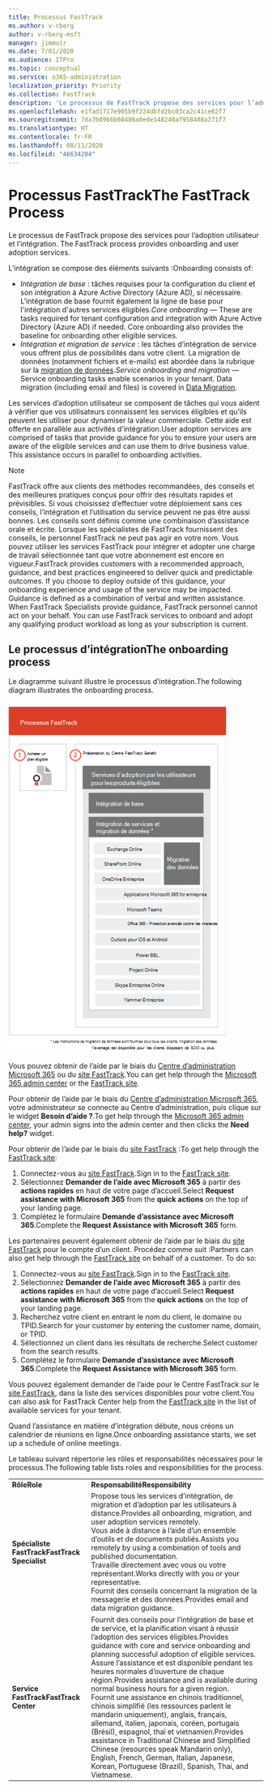 ```yaml
---
title: Processus FastTrack
ms.author: v-rberg
author: v-rberg-msft
manager: jimmuir
ms.date: 7/01/2020
ms.audience: ITPro
ms.topic: conceptual
ms.service: o365-administration
localization_priority: Priority
ms.collection: FastTrack
description: 'Le processus de FastTrack propose des services pour l’adoption utilisateur et l’intégration. '
ms.openlocfilehash: e1fad1717e905b9f224dbfd2bc03ca2c41ce62f7
ms.sourcegitcommit: 7da7b0966b08486a0ede148240af958408a271f7
ms.translationtype: HT
ms.contentlocale: fr-FR
ms.lasthandoff: 08/11/2020
ms.locfileid: "46634204"
---
```

# <a name="the-fasttrack-process"></a><span data-ttu-id="9c444-103">Processus FastTrack</span><span class="sxs-lookup"><span data-stu-id="9c444-103">The FastTrack Process</span></span>

<span data-ttu-id="9c444-104">Le processus de FastTrack propose des services pour l’adoption utilisateur et l’intégration. </span><span class="sxs-lookup"><span data-stu-id="9c444-104">The FastTrack process provides onboarding and user adoption services.</span></span> 
  
<span data-ttu-id="9c444-105">L’intégration se compose des éléments suivants :</span><span class="sxs-lookup"><span data-stu-id="9c444-105">Onboarding consists of:</span></span>
  
- <span data-ttu-id="9c444-p101">*Intégration de base* : tâches requises pour la configuration du client et son intégration à Azure Active Directory (Azure AD), si nécessaire. L'intégration de base fournit également la ligne de base pour l'intégration d'autres services éligibles.</span><span class="sxs-lookup"><span data-stu-id="9c444-p101">*Core onboarding* — These are tasks required for tenant configuration and integration with Azure Active Directory (Azure AD) if needed. Core onboarding also provides the baseline for onboarding other eligible services.</span></span> 
- <span data-ttu-id="9c444-p102">*Intégration et migration de service* : les tâches d’intégration de service vous offrent plus de possibilités dans votre client. La migration de données (notamment fichiers et e-mails) est abordée dans la rubrique sur la [migration de données](O365-data-migration.md).</span><span class="sxs-lookup"><span data-stu-id="9c444-p102">*Service onboarding and migration* — Service onboarding tasks enable scenarios in your tenant. Data migration (including email and files) is covered in [Data Migration](O365-data-migration.md).</span></span> 
    
<span data-ttu-id="9c444-p103">Les services d’adoption utilisateur se composent de tâches qui vous aident à vérifier que vos utilisateurs connaissent les services éligibles et qu’ils peuvent les utiliser pour dynamiser la valeur commerciale. Cette aide est offerte en parallèle aux activités d’intégration.</span><span class="sxs-lookup"><span data-stu-id="9c444-p103">User adoption services are comprised of tasks that provide guidance for you to ensure your users are aware of the eligible services and can use them to drive business value. This assistance occurs in parallel to onboarding activities.</span></span>
  
> [!NOTE]
> <span data-ttu-id="9c444-p104">FastTrack offre aux clients des méthodes recommandées, des conseils et des meilleures pratiques conçus pour offrir des résultats rapides et prévisibles. Si vous choisissez d’effectuer votre déploiement sans ces conseils, l’intégration et l’utilisation du service peuvent ne pas être aussi bonnes. Les conseils sont définis comme une combinaison d’assistance orale et écrite. Lorsque les spécialistes de FastTrack fournissent des conseils, le personnel FastTrack ne peut pas agir en votre nom. Vous pouvez utiliser les services FastTrack pour intégrer et adopter une charge de travail sélectionnée tant que votre abonnement est encore en vigueur.</span><span class="sxs-lookup"><span data-stu-id="9c444-p104">FastTrack provides customers with a recommended approach, guidance, and best practices engineered to deliver quick and predictable outcomes. If you choose to deploy outside of this guidance, your onboarding experience and usage of the service may be impacted. Guidance is defined as a combination of verbal and written assistance. When FastTrack Specialists provide guidance, FastTrack personnel cannot act on your behalf. You can use FastTrack services to onboard and adopt any qualifying product workload as long as your subscription is current.</span></span> 
  
## <a name="the-onboarding-process"></a><span data-ttu-id="9c444-117">Le processus d’intégration</span><span class="sxs-lookup"><span data-stu-id="9c444-117">The onboarding process</span></span>

<span data-ttu-id="9c444-118">Le diagramme suivant illustre le processus d’intégration.</span><span class="sxs-lookup"><span data-stu-id="9c444-118">The following diagram illustrates the onboarding process.</span></span>
  
![Chronologie pour l’utilisation du service d’intégration](media/o365-onboarding-timeline-m365-apps.png)
  
<span data-ttu-id="9c444-120">Vous pouvez obtenir de l’aide par le biais du [Centre d’administration Microsoft 365](https://go.microsoft.com/fwlink/?linkid=2032704) ou du [site FastTrack](https://go.microsoft.com/fwlink/?linkid=780698).</span><span class="sxs-lookup"><span data-stu-id="9c444-120">You can get help through the [Microsoft 365 admin center](https://go.microsoft.com/fwlink/?linkid=2032704) or the [FastTrack site](https://go.microsoft.com/fwlink/?linkid=780698).</span></span> 

<span data-ttu-id="9c444-121">Pour obtenir de l’aide par le biais du [Centre d’administration Microsoft 365](https://go.microsoft.com/fwlink/?linkid=2032704), votre administrateur se connecte au Centre d’administration, puis clique sur le widget **Besoin d’aide ?**.</span><span class="sxs-lookup"><span data-stu-id="9c444-121">To get help through the [Microsoft 365 admin center](https://go.microsoft.com/fwlink/?linkid=2032704), your admin signs into the admin center and then clicks the **Need help?** widget.</span></span> 

<span data-ttu-id="9c444-122">Pour obtenir de l’aide par le biais du [site FastTrack](https://go.microsoft.com/fwlink/?linkid=780698) :</span><span class="sxs-lookup"><span data-stu-id="9c444-122">To get help through the [FastTrack site](https://go.microsoft.com/fwlink/?linkid=780698):</span></span> 
1.    <span data-ttu-id="9c444-123">Connectez-vous au [site FastTrack](https://go.microsoft.com/fwlink/?linkid=780698).</span><span class="sxs-lookup"><span data-stu-id="9c444-123">Sign in to the [FastTrack site](https://go.microsoft.com/fwlink/?linkid=780698).</span></span> 
2.    <span data-ttu-id="9c444-124">Sélectionnez **Demander de l’aide avec Microsoft 365** à partir des **actions rapides** en haut de votre page d’accueil.</span><span class="sxs-lookup"><span data-stu-id="9c444-124">Select **Request assistance with Microsoft 365** from the **quick actions** on the top of your landing page.</span></span>
3.    <span data-ttu-id="9c444-125">Complétez le formulaire **Demande d’assistance avec Microsoft 365**.</span><span class="sxs-lookup"><span data-stu-id="9c444-125">Complete the **Request Assistance with Microsoft 365** form.</span></span>
  
<span data-ttu-id="9c444-p105">Les partenaires peuvent également obtenir de l’aide par le biais du [site FastTrack](https://go.microsoft.com/fwlink/?linkid=780698) pour le compte d’un client. Procédez comme suit :</span><span class="sxs-lookup"><span data-stu-id="9c444-p105">Partners can also get help through the [FastTrack site](https://go.microsoft.com/fwlink/?linkid=780698) on behalf of a customer. To do so:</span></span>
1.    <span data-ttu-id="9c444-128">Connectez-vous au [site FastTrack](https://go.microsoft.com/fwlink/?linkid=780698).</span><span class="sxs-lookup"><span data-stu-id="9c444-128">Sign in to the [FastTrack site](https://go.microsoft.com/fwlink/?linkid=780698).</span></span> 
2.    <span data-ttu-id="9c444-129">Sélectionnez **Demander de l’aide avec Microsoft 365** à partir des **actions rapides** en haut de votre page d’accueil.</span><span class="sxs-lookup"><span data-stu-id="9c444-129">Select **Request assistance with Microsoft 365** from the **quick actions** on the top of your landing page.</span></span>
3.    <span data-ttu-id="9c444-130">Recherchez votre client en entrant le nom du client, le domaine ou TPID.</span><span class="sxs-lookup"><span data-stu-id="9c444-130">Search for your customer by entering the customer name, domain, or TPID.</span></span>
4.    <span data-ttu-id="9c444-131">Sélectionnez un client dans les résultats de recherche.</span><span class="sxs-lookup"><span data-stu-id="9c444-131">Select customer from the search results.</span></span>
5.    <span data-ttu-id="9c444-132">Complétez le formulaire **Demande d’assistance avec Microsoft 365**.</span><span class="sxs-lookup"><span data-stu-id="9c444-132">Complete the **Request Assistance with Microsoft 365** form.</span></span>
  
 <span data-ttu-id="9c444-133">Vous pouvez également demander de l’aide pour le Centre FastTrack sur le [site FastTrack](https://go.microsoft.com/fwlink/?linkid=780698), dans la liste des services disponibles pour votre client.</span><span class="sxs-lookup"><span data-stu-id="9c444-133">You can also ask for FastTrack Center help from the [FastTrack site](https://go.microsoft.com/fwlink/?linkid=780698) in the list of available services for your tenant.</span></span> 
    
 <span data-ttu-id="9c444-134">Quand l’assistance en matière d’intégration débute, nous créons un calendrier de réunions en ligne.</span><span class="sxs-lookup"><span data-stu-id="9c444-134">Once onboarding assistance starts, we set up a schedule of online meetings.</span></span>

<span data-ttu-id="9c444-135">Le tableau suivant répertorie les rôles et responsabilités nécessaires pour le processus.</span><span class="sxs-lookup"><span data-stu-id="9c444-135">The following table lists roles and responsibilities for the process.</span></span>
    
|||
|:-----|:-----|
|<span data-ttu-id="9c444-136">**Rôle**</span><span class="sxs-lookup"><span data-stu-id="9c444-136">**Role**</span></span> <br/> |<span data-ttu-id="9c444-137">**Responsabilité**</span><span class="sxs-lookup"><span data-stu-id="9c444-137">**Responsibility**</span></span> <br/> |
|<span data-ttu-id="9c444-138">**Spécialiste FastTrack**</span><span class="sxs-lookup"><span data-stu-id="9c444-138">**FastTrack Specialist**</span></span> <br/> |<span data-ttu-id="9c444-139">Propose tous les services d’intégration, de migration et d’adoption par les utilisateurs à distance.</span><span class="sxs-lookup"><span data-stu-id="9c444-139">Provides all onboarding, migration, and user adoption services remotely.</span></span>  <br/> <span data-ttu-id="9c444-140">Vous aide à distance à l’aide d’un ensemble d’outils et de documents publiés.</span><span class="sxs-lookup"><span data-stu-id="9c444-140">Assists you remotely by using a combination of tools and published documentation.</span></span> <br/> <span data-ttu-id="9c444-141">Travaille directement avec vous ou votre représentant.</span><span class="sxs-lookup"><span data-stu-id="9c444-141">Works directly with you or your representative.</span></span> <br/> <span data-ttu-id="9c444-142">Fournit des conseils concernant la migration de la messagerie et des données.</span><span class="sxs-lookup"><span data-stu-id="9c444-142">Provides email and data migration guidance.</span></span>|
|<span data-ttu-id="9c444-143">**Service FastTrack**</span><span class="sxs-lookup"><span data-stu-id="9c444-143">**FastTrack Center**</span></span>  <br/> |<span data-ttu-id="9c444-144">Fournit des conseils pour l’intégration de base et de service, et la planification visant à réussir l’adoption des services éligibles.</span><span class="sxs-lookup"><span data-stu-id="9c444-144">Provides guidance with core and service onboarding and planning successful adoption of eligible services.</span></span>  <br/> <span data-ttu-id="9c444-145">Assure l’assistance et est disponible pendant les heures normales d’ouverture de chaque région.</span><span class="sxs-lookup"><span data-stu-id="9c444-145">Provides assistance and is available during normal business hours for a given region.</span></span> <br/> <span data-ttu-id="9c444-146">Fournit une assistance en chinois traditionnel, chinois simplifié (les ressources parlent le mandarin uniquement), anglais, français, allemand, italien, japonais, coréen, portugais (Brésil), espagnol, thaï et vietnamien.</span><span class="sxs-lookup"><span data-stu-id="9c444-146">Provides assistance in Traditional Chinese and Simplified Chinese (resources speak Mandarin only), English, French, German, Italian, Japanese, Korean, Portuguese (Brazil), Spanish, Thai, and Vietnamese.</span></span>|
